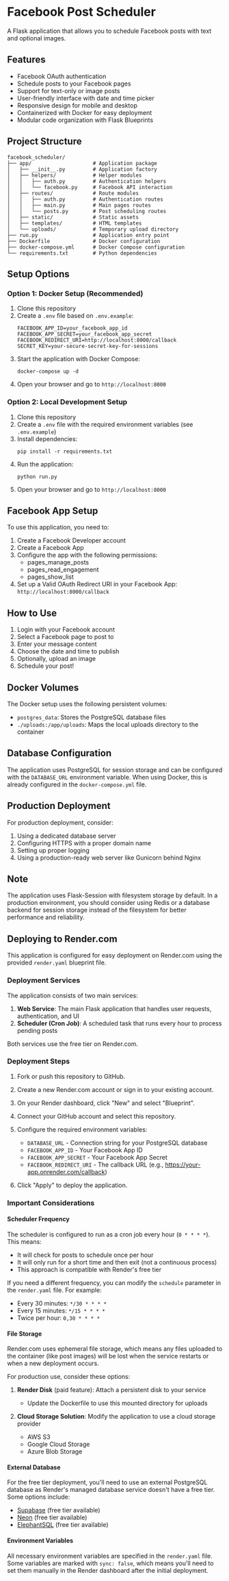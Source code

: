 # Facebook Post Scheduler

A Flask application that allows you to schedule Facebook posts with text and optional images.

## Features

- Facebook OAuth authentication
- Schedule posts to your Facebook pages
- Support for text-only or image posts
- User-friendly interface with date and time picker
- Responsive design for mobile and desktop
- Containerized with Docker for easy deployment
- Modular code organization with Flask Blueprints

## Project Structure

```
facebook_scheduler/
├── app/                    # Application package
│   ├── __init__.py         # Application factory
│   ├── helpers/            # Helper modules
│   │   ├── auth.py         # Authentication helpers 
│   │   └── facebook.py     # Facebook API interaction
│   ├── routes/             # Route modules
│   │   ├── auth.py         # Authentication routes
│   │   ├── main.py         # Main pages routes
│   │   └── posts.py        # Post scheduling routes
│   ├── static/             # Static assets
│   ├── templates/          # HTML templates
│   └── uploads/            # Temporary upload directory
├── run.py                  # Application entry point
├── Dockerfile              # Docker configuration
├── docker-compose.yml      # Docker Compose configuration
└── requirements.txt        # Python dependencies
```

## Setup Options

### Option 1: Docker Setup (Recommended)

1. Clone this repository
2. Create a `.env` file based on `.env.example`:
   ```
   FACEBOOK_APP_ID=your_facebook_app_id
   FACEBOOK_APP_SECRET=your_facebook_app_secret
   FACEBOOK_REDIRECT_URI=http://localhost:8000/callback
   SECRET_KEY=your-secure-secret-key-for-sessions
   ```
3. Start the application with Docker Compose:
   ```
   docker-compose up -d
   ```
4. Open your browser and go to `http://localhost:8000`

### Option 2: Local Development Setup

1. Clone this repository
2. Create a `.env` file with the required environment variables (see `.env.example`)
3. Install dependencies:
   ```
   pip install -r requirements.txt
   ```
4. Run the application:
   ```
   python run.py
   ```
5. Open your browser and go to `http://localhost:8000`

## Facebook App Setup

To use this application, you need to:

1. Create a Facebook Developer account
2. Create a Facebook App
3. Configure the app with the following permissions:
   - pages_manage_posts
   - pages_read_engagement
   - pages_show_list
4. Set up a Valid OAuth Redirect URI in your Facebook App: `http://localhost:8000/callback`

## How to Use

1. Login with your Facebook account
2. Select a Facebook page to post to
3. Enter your message content
4. Choose the date and time to publish
5. Optionally, upload an image
6. Schedule your post!

## Docker Volumes

The Docker setup uses the following persistent volumes:

- `postgres_data`: Stores the PostgreSQL database files
- `./uploads:/app/uploads`: Maps the local uploads directory to the container

## Database Configuration

The application uses PostgreSQL for session storage and can be configured with the `DATABASE_URL` environment variable. When using Docker, this is already configured in the `docker-compose.yml` file.

## Production Deployment

For production deployment, consider:

1. Using a dedicated database server
2. Configuring HTTPS with a proper domain name
3. Setting up proper logging
4. Using a production-ready web server like Gunicorn behind Nginx

## Note

The application uses Flask-Session with filesystem storage by default. In a production environment, you should consider using Redis or a database backend for session storage instead of the filesystem for better performance and reliability.

## Deploying to Render.com

This application is configured for easy deployment on Render.com using the provided `render.yaml` blueprint file.

### Deployment Services

The application consists of two main services:

1. **Web Service**: The main Flask application that handles user requests, authentication, and UI
2. **Scheduler (Cron Job)**: A scheduled task that runs every hour to process pending posts

Both services use the free tier on Render.com.

### Deployment Steps

1. Fork or push this repository to GitHub.

2. Create a new Render.com account or sign in to your existing account.

3. On your Render dashboard, click "New" and select "Blueprint".

4. Connect your GitHub account and select this repository.

5. Configure the required environment variables:
   - `DATABASE_URL` - Connection string for your PostgreSQL database
   - `FACEBOOK_APP_ID` - Your Facebook App ID
   - `FACEBOOK_APP_SECRET` - Your Facebook App Secret
   - `FACEBOOK_REDIRECT_URI` - The callback URL (e.g., https://your-app.onrender.com/callback)

6. Click "Apply" to deploy the application.

### Important Considerations

#### Scheduler Frequency

The scheduler is configured to run as a cron job every hour (`0 * * * *`). This means:
- It will check for posts to schedule once per hour
- It will only run for a short time and then exit (not a continuous process)
- This approach is compatible with Render's free tier

If you need a different frequency, you can modify the `schedule` parameter in the `render.yaml` file. For example:
- Every 30 minutes: `*/30 * * * *`
- Every 15 minutes: `*/15 * * * *`
- Twice per hour: `0,30 * * * *`

#### File Storage

Render.com uses ephemeral file storage, which means any files uploaded to the container (like post images) will be lost when the service restarts or when a new deployment occurs. 

For production use, consider these options:

1. **Render Disk** (paid feature): Attach a persistent disk to your service
   - Update the Dockerfile to use this mounted directory for uploads

2. **Cloud Storage Solution**: Modify the application to use a cloud storage provider
   - AWS S3
   - Google Cloud Storage
   - Azure Blob Storage

#### External Database

For the free tier deployment, you'll need to use an external PostgreSQL database as Render's managed database service doesn't have a free tier. Some options include:
- [Supabase](https://supabase.com/) (free tier available)
- [Neon](https://neon.tech/) (free tier available)
- [ElephantSQL](https://www.elephantsql.com/) (free tier available)

#### Environment Variables

All necessary environment variables are specified in the `render.yaml` file. Some variables are marked with `sync: false`, which means you'll need to set them manually in the Render dashboard after the initial deployment. 